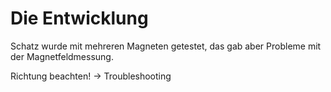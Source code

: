 # Die Entwicklung






Schatz wurde mit mehreren Magneten getestet, das gab aber Probleme mit der Magnetfeldmessung. 

Richtung beachten! -> Troubleshooting

